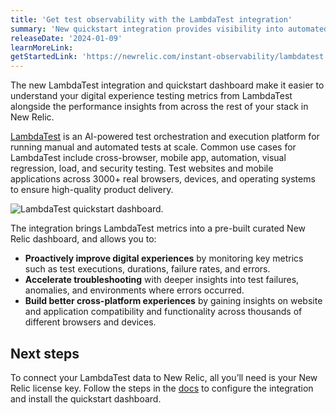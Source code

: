 ```yaml
---
title: 'Get test observability with the LambdaTest integration'
summary: 'New quickstart integration provides visibility into automated app and cross-browser test performance to improve user experience'
releaseDate: '2024-01-09'
learnMoreLink:
getStartedLink: 'https://newrelic.com/instant-observability/lambdatest'
---
```


The new LambdaTest integration and quickstart dashboard make it easier to understand your digital experience testing metrics from LambdaTest alongside the performance insights from across the rest of your stack in New Relic.

[LambdaTest](https://www.lambdatest.com) is an AI-powered test orchestration and execution platform for running manual and automated tests at scale. Common use cases for LambdaTest include cross-browser, mobile app, automation, visual regression, load, and security testing. Test websites and mobile applications across 3000+ real browsers, devices, and operating systems to ensure high-quality product delivery.

![LambdaTest quickstart dashboard.](/images/lambdatest.webp 'LambdaTest quickstart dashboard.')

The integration brings LambdaTest metrics into a pre-built curated New Relic dashboard, and allows you to:

- **Proactively improve digital experiences** by monitoring key metrics such as test executions, durations, failure rates, and errors.
- **Accelerate troubleshooting** with deeper insights into test failures, anomalies, and environments where errors occurred.
- **Build better cross-platform experiences** by gaining insights on website and application compatibility and functionality across thousands of different browsers and devices.

## Next steps

To connect your LambdaTest data to New Relic, all you’ll need is your New Relic license key. Follow the steps in the [docs](https://www.lambdatest.com/support/docs/new-relic-integration/) to configure the integration and install the quickstart dashboard.
